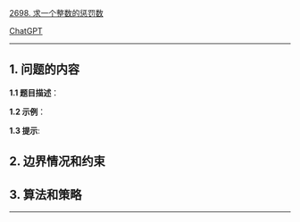 [2698. 求一个整数的惩罚数](https://leetcode.cn/problems/find-the-punishment-number-of-an-integer)

[ChatGPT](chat.openai.com)

---

## 1. 问题的内容
**1.1 题目描述**：

**1.2 示例**：

**1.3 提示**:

## 2. 边界情况和约束


## 3. 算法和策略

---

